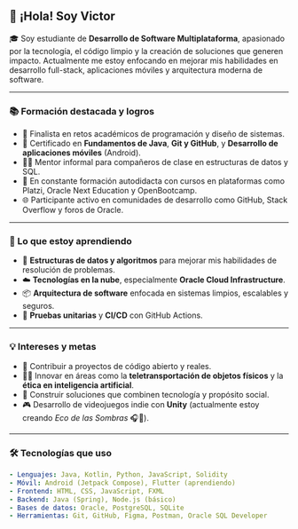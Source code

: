 ## 👋 ¡Hola! Soy Victor

🎓 Soy estudiante de **Desarrollo de Software Multiplataforma**, apasionado por la tecnología, el código limpio y la creación de soluciones que generen impacto. Actualmente me estoy enfocando en mejorar mis habilidades en desarrollo full-stack, aplicaciones móviles y arquitectura moderna de software.

---

### 📚 Formación destacada y logros
- 🏅 Finalista en retos académicos de programación y diseño de sistemas.
- 📜 Certificado en **Fundamentos de Java**, **Git y GitHub**, y **Desarrollo de aplicaciones móviles** (Android).
- 🧑‍🏫 Mentor informal para compañeros de clase en estructuras de datos y SQL.
- 📖 En constante formación autodidacta con cursos en plataformas como Platzi, Oracle Next Education y OpenBootcamp.
- 🌐 Participante activo en comunidades de desarrollo como GitHub, Stack Overflow y foros de Oracle.

---

### 🌱 Lo que estoy aprendiendo
- 🧠 **Estructuras de datos y algoritmos** para mejorar mis habilidades de resolución de problemas.
- ☁️ **Tecnologías en la nube**, especialmente **Oracle Cloud Infrastructure**.
- 📦 **Arquitectura de software** enfocada en sistemas limpios, escalables y seguros.
- 🧪 **Pruebas unitarias** y **CI/CD** con GitHub Actions.

---

### 💡 Intereses y metas
- 💼 Contribuir a proyectos de código abierto y reales.
- 🧑‍🔬 Innovar en áreas como la **teletransportación de objetos físicos** y la **ética en inteligencia artificial**.
- 🧩 Construir soluciones que combinen tecnología y propósito social.
- 🎮 Desarrollo de videojuegos indie con **Unity** (actualmente estoy creando *Eco de las Sombras* 🎧👻).

---

### 🛠 Tecnologías que uso
```yaml
- Lenguajes: Java, Kotlin, Python, JavaScript, Solidity
- Móvil: Android (Jetpack Compose), Flutter (aprendiendo)
- Frontend: HTML, CSS, JavaScript, FXML
- Backend: Java (Spring), Node.js (básico)
- Bases de datos: Oracle, PostgreSQL, SQLite
- Herramientas: Git, GitHub, Figma, Postman, Oracle SQL Developer
